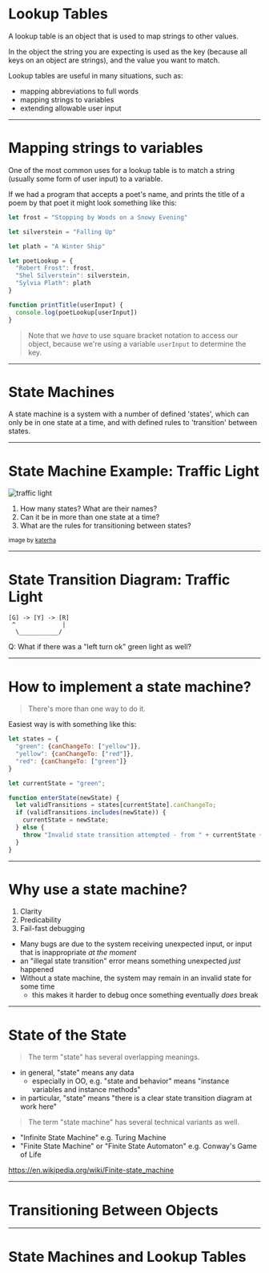 # Lookup Tables

A lookup table is an object that is used to map strings to other values.

In the object the string you are expecting is used as the key (because all keys on an object are strings), and the value you want to match.

Lookup tables are useful in many situations, such as:

- mapping abbreviations to full words
- mapping strings to variables
- extending allowable user input

---

# Mapping strings to variables

One of the most common uses for a lookup table is to match a string (usually some form of user input) to a variable.

If we had a program that accepts a poet's name, and prints the title of a poem by that poet it might look something like this:

```js
let frost = "Stopping by Woods on a Snowy Evening"

let silverstein = "Falling Up"

let plath = "A Winter Ship"

let poetLookup = {
  "Robert Frost": frost,
  "Shel Silverstein": silverstein,
  "Sylvia Plath": plath
}

function printTitle(userInput) {
  console.log(poetLookup[userInput])
}
```

> Note that we *have* to use square bracket notation to access our object, because we're using a variable `userInput` to determine the key.

---

# State Machines
 A state machine is a system with a number of defined 'states', which can only be in one state at a time, and with defined rules to 'transition' between states.

---

# State Machine Example: Traffic Light

![traffic light](/images/traffic-light.jpg)

1. How many states? What are their names?
2. Can it be in more than one state at a time?
3. What are the rules for transitioning between states?

<small>image by [katerha](https://www.flickr.com/photos/katerha/6919352910)
</small>

---

# State Transition Diagram: Traffic Light

```
[G] -> [Y] -> [R]
 ^             |
  \___________/
```

Q: What if there was a "left turn ok" green light as well?

---
# How to implement a state machine?

> There's more than one way to do it.

Easiest way is with something like this:

```js
let states = {
  "green": {canChangeTo: ["yellow"]},
  "yellow": {canChangeTo: ["red"]},
  "red": {canChangeTo: ["green"]}
}

let currentState = "green";

function enterState(newState) {
  let validTransitions = states[currentState].canChangeTo;
  if (validTransitions.includes(newState)) {
    currentState = newState;
  } else {
    throw "Invalid state transition attempted - from " + currentState + " to " + newState;
  }
}
```

---

# Why use a state machine?

1. Clarity
2. Predicability
3. Fail-fast debugging

* Many bugs are due to the system receiving unexpected input, or input that is inappropriate *at the moment*
* an "illegal state transition" error means something unexpected *just* happened
* Without a state machine, the system may remain in an invalid state for some time
  * this makes it harder to debug once something eventually *does* break

---

# State of the State

> The term "state" has several overlapping meanings.

* in general, "state" means any data
  * especially in OO, e.g. "state and behavior" means "instance variables and instance methods"
* in particular, "state" means "there is a clear state transition diagram at work here"

> The term "state machine" has several technical variants as well.

* "Infinite State Machine" e.g. Turing Machine
* "Finite State Machine" or "Finite State Automaton" e.g. Conway's Game of Life

<https://en.wikipedia.org/wiki/Finite-state_machine>

---

# Transitioning Between Objects

---

# State Machines and Lookup Tables
